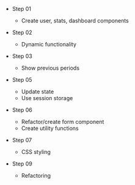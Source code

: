 - Step 01

  - Create user, stats, dashboard components

- Step 02

  - Dynamic functionality

- Step 03

  - Show previous periods

- Step 05

  - Update state
  - Use session storage

- Step 06

  - Refactor/create form component
  - Create utility functions

- Step 07

  - CSS styling

- Step 09
  - Refactoring
